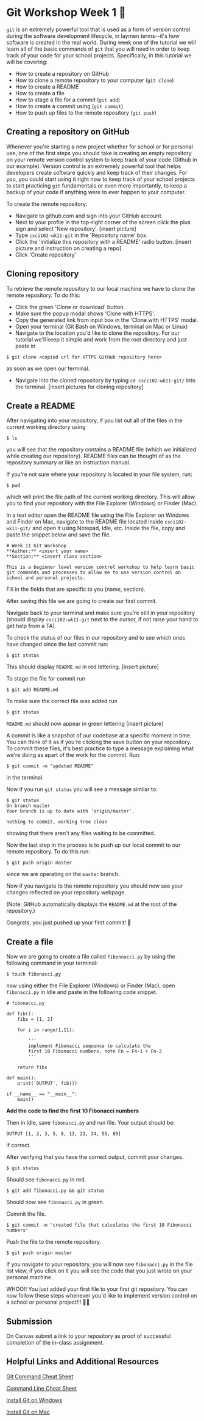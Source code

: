 # Git Workshop Week 1 🚀
`git` is an extremely powerful tool that is used as a form of version control during the software development lifecycle, in laymen terms--it's how software is created in the real world. During week one of the tutorial we will learn all of the basic commands of `git` that you will need in order to keep track of your code for your school projects. Specifically, in this tutorial we will be covering: 
- How to create a repository on GitHub
- How to clone a remote repository to your computer (`git clone`)
- How to create a README
- How to create a file
- How to stage a file for a commit (`git add`)
- How to create a commit using (`git commit`)
- How to push up files to the remote repository (`git push`)

## Creating a repository on GitHub
Whenever you're starting a new project whether for school or for personal use, one of the first steps you should take is creating an empty repository on your remote version control system to keep track of your code (Github in our example). Version control is an extremely powerful tool that helps developers create software quickly and keep track of their changes. For you, you could start using it right now to keep track of your school projects to start practicing `git` fundamentals or even more importantly, to keep a backup of your code if anything were to ever happen to your computer.

To create the remote repository:
- Navigate to github.com and sign into your GitHub account.
- Next to your profile in the top-right corner of the screen click the plus sign and select 'New repository'.
[insert picture]
- Type `csci102-wk11-git` in the 'Repository name' box.
- Click the 'Initialize this repository with a README' radio button. [insert picture and instruction on creating a repo]
- Click 'Create repository'

## Cloning repository
To retrieve the remote repository to our local machine we have to clone the remote repository. To do this:
- Click the green 'Clone or download' button.
- Make sure the popup modal shows 'Clone with HTTPS'.
- Copy the generated link from input box in the 'Clone with HTTPS' modal.
- Open your terminal (Git Bash on Windows, terminal on Mac or Linux)
- Navigate to the location you'd like to clone the repository. For our tutorial we'll keep it simple and work from the root directory and just paste in 
``` 
$ git clone <copied url for HTTPS GitHub repository here>
``` 
as soon as we open our terminal.
- Navigate into the cloned repository by typing `cd csci102-wk11-git/` into the terminal.
[insert pictures for cloning repository]

## Create a README
After navigating into your repository, if you list out all of the files in the current working directory using
```
$ ls
``` 
you will see that the repository contains a README file (which we initialized while creating our repository). README files can be thought of as the repository summary or like an instruction manual. 

If you're not sure where your repository is located in your file system, run:
```
$ pwd
```
which will print the file path of the current working directory. This will allow you to find your repository with the File Explorer (Windows) or Finder (Mac).

In a text editor open the README file using the File Explorer on Windows and Finder on Mac, navigate to the README file located inside `csci102-wk11-git/` and open it using Notepad, Idle, etc. Inside the file, copy and paste the snippet below and save the file.

```
# Week 11 Git Workshop
**Author:** <insert your name>
**Section:** <insert class section>

This is a beginner level version control workshop to help learn basic git commands and processes to allow me to use version control on school and personal projects.
```

Fill in the fields that are specific to you (name, section).

After saving this file we are going to create our first commit.

Navigate back to your terminal and make sure you're still in your repository (should display `csci102-wk11-git` next to the cursor, if not raise your hand to get help from a TA). 

To check the status of our files in our repository and to see which ones have changed since the last commit run:
```
$ git status
```

This should display `README.md` in red lettering. [insert picture]

To stage the file for commit run
```
$ git add README.md
```

To make sure the correct file was added run
```
$ git status
```
`README.md` should now appear in green lettering [insert picture]

A commit is like a snapshot of our codebase at a specific moment in time. You can think of it as if you're clicking the save button on your repository. To commit these files, it's best practice to type a message explaining what we're doing as apart of the work for the commit. Run:

```
$ git commit -m "updated README"
```
in the terminal.

Now if you run `git status` you will see a message similar to:
```
$ git status
On branch master
Your branch is up to date with 'origin/master'.

nothing to commit, working tree clean
```
showing that there aren't any files waiting to be committed.

Now the last step in the process is to push up our local commit to our remote repository. To do this run:
```
$ git push origin master
```
since we are operating on the `master` branch.

Now if you navigate to the remote repository you should now see your changes reflected on your repository webpage. 

(Note: GitHub automatically displays the `README.md` at the root of the repository.)

Congrats, you just pushed up your first commit! 🚀

## Create a file
Now we are going to create a file called `fibonnacci.py` by using the following command in your terminal:
```
$ touch fibonacci.py
```
now using either the File Explorer (Windows) or Finder (Mac), open `fibonacci.py` in Idle and paste in the following code snippet.
```
# fibonacci.py

def fib():
    fibs = [1, 2]

    for i in range(1,11):

        ''' 
        implement Fibonacci sequence to calculate the 
        first 10 Fibonacci numbers, note Fn = Fn-1 + Fn-2
        '''

    return fibs

def main():
    print('OUTPUT', fib())

if __name__ == "__main__":
    main()

```
**Add the code to find the first 10 Fibonacci numbers**

Then in Idle, save `fibonacci.py` and run file. Your output should be: 
```
OUTPUT [1, 2, 3, 5, 8, 13, 21, 34, 55, 89]
```
if correct.

After verifying that you have the correct output, commit your changes.

```
$ git status
```
Should see `fibonacci.py` in red.
```
$ git add fibonacci.py && git status
```
Should now see `fibonacci.py` in green.

Commit the file.

```
$ git commit -m 'created file that calculates the first 10 Fibonacci numbers'
```

Push the file to the remote repository.
```
$ git push origin master
```

If you navigate to your repository, you will now see `fibonacci.py` in the file list view, if you click on it you will see the code that you just wrote on your personal machine.

WHOO!! You just added your first file to your first git repository. You can now follow these steps whenever you'd like to implement version control on a school or personal project!!! 🎸🤘

## Submission
On Canvas submit a link to your repository as proof of successful completion of the in-class assignment.

## Helpful Links and Additional Resources
[Git Command Cheat Sheet](https://github.github.com/training-kit/downloads/github-git-cheat-sheet.pdf)

[Command Line Cheat Sheet](https://www.git-tower.com/blog/command-line-cheat-sheet/)

[Install Git on Windows](https://git-scm.com/download/win)

[Install Git on Mac](https://www.atlassian.com/git/tutorials/install-git#:~:targetText=Install%20Git%20on%20Windows,-Git%20for%20Windows&targetText=Download%20the%20latest%20Git%20for%20Windows%20installer.,pretty%20sensible%20for%20most%20users.)

